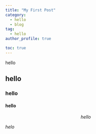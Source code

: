 ```yaml
---
title: "My First Post"
category:
  - hello
  - blog
tag:
  - hello
author_profile: true

toc: true
---
```


hello

## hello

### hello

#### hello

$$hello$$

$helo$
